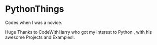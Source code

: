 # PythonThings
Codes when I was a novice.





Huge Thanks to CodeWithHarry who got my interest to Python , with his awesome Projects and Examples!.
